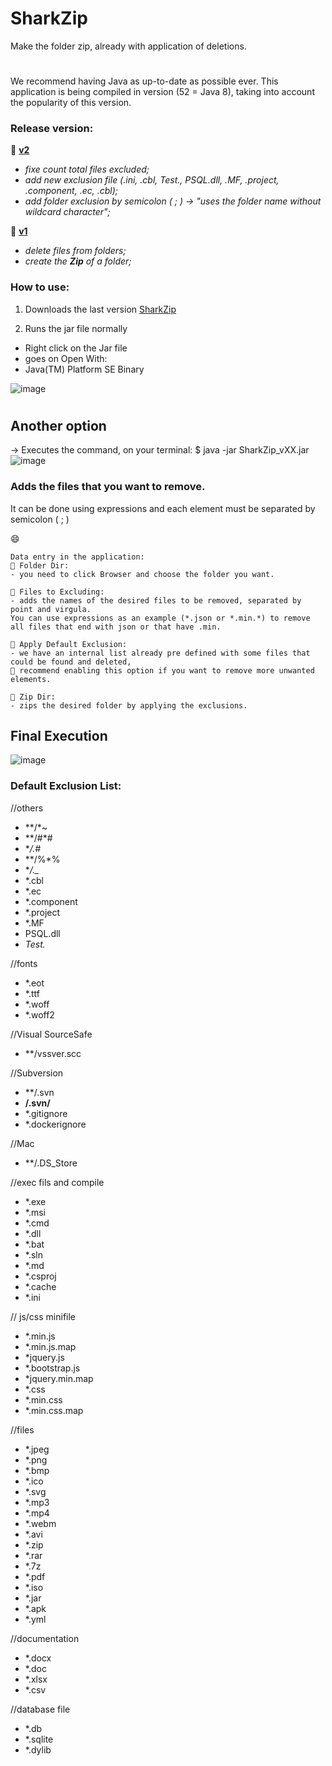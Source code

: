 # SharkZip
Make the folder zip, already with application of deletions.


#
We recommend having Java as up-to-date as possible ever. 
This application is being compiled in version (52 = Java 8), taking into account the popularity of this version.

### Release version:
💬 [**v2**](https://github.com/mikusher/SharkZip/releases/download/v2/SharkZip_v2.jar) 
- *fixe count total files excluded;*
- *add new exclusion file (.ini, .cbl, Test., PSQL.dll, .MF, .project, .component, .ec, .cbl);*
- *add folder exclusion by semicolon ( ; ) -> "uses the folder name without wildcard character";*

💬 [**v1**](https://github.com/mikusher/SharkZip/releases/download/v01/SharkZip_v1.jar) 
- *delete files from folders;*
- *create the **Zip** of a folder;*


### How to use:
1. Downloads the last version [SharkZip](https://github.com/mikusher/SharkZip/releases/download/v1/SharkZip_v1.jar) 

2. Runs the jar file normally
- Right click on the Jar file
- goes on Open With:
- Java(TM) Platform SE Binary

![image](https://user-images.githubusercontent.com/3151021/89665056-f8124c00-d8cf-11ea-9520-f5beb12866ed.png)

#
## Another option
-> Executes the command, on your terminal:
$ java -jar SharkZip_vXX.jar
![image](https://user-images.githubusercontent.com/3151021/89664977-db761400-d8cf-11ea-82c5-f72c61323801.png)


### Adds the files that you want to remove.
It can be done using expressions and each element must be separated by semicolon ( ; )


😄
``` x
Data entry in the application:
💬 Folder Dir: 
- you need to click Browser and choose the folder you want.

💬 Files to Excluding: 
- adds the names of the desired files to be removed, separated by point and virgula.
You can use expressions as an example (*.json or *.min.*) to remove all files that end with json or that have .min.

💬 Apply Default Exclusion: 
- we have an internal list already pre defined with some files that could be found and deleted, 
👋 recommend enabling this option if you want to remove more unwanted elements.  

💬 Zip Dir:
- zips the desired folder by applying the exclusions.
```

## Final Execution
![image](https://user-images.githubusercontent.com/3151021/89667613-5b05e200-d8d4-11ea-89cb-3e47e072932d.png)

### Default Exclusion List:
//others
- **/*~
- **/#*#
- **/.#*
- **/%*%
- **/._*
- *.cbl
- *.ec
- *.component
- *.project
- *.MF
- PSQL.dll
- *Test.*

//fonts
- *.eot
- *.ttf
- *.woff
- *.woff2

//Visual SourceSafe
- **/vssver.scc

//Subversion
- **/.svn
- **/.svn/**
- *.gitignore
- *.dockerignore

//Mac
- **/.DS_Store

//exec fils and compile
- *.exe
- *.msi
- *.cmd
- *.dll
- *.bat
- *.sln
- *.md
- *.csproj
- *.cache
- *.ini

// js/css minifile
- *.min.js
- *.min.js.map
- *jquery.js
- *.bootstrap.js
- *jquery.min.map
- *.css
- *.min.css
- *.min.css.map

//files
- *.jpeg
- *.png
- *.bmp
- *.ico
- *.svg
- *.mp3
- *.mp4
- *.webm
- *.avi
- *.zip
- *.rar
- *.7z
- *.pdf
- *.iso
- *.jar
- *.apk
- *.yml

//documentation
- *.docx
- *.doc
- *.xlsx
- *.csv

//database file
- *.db
- *.sqlite
- *.dylib
